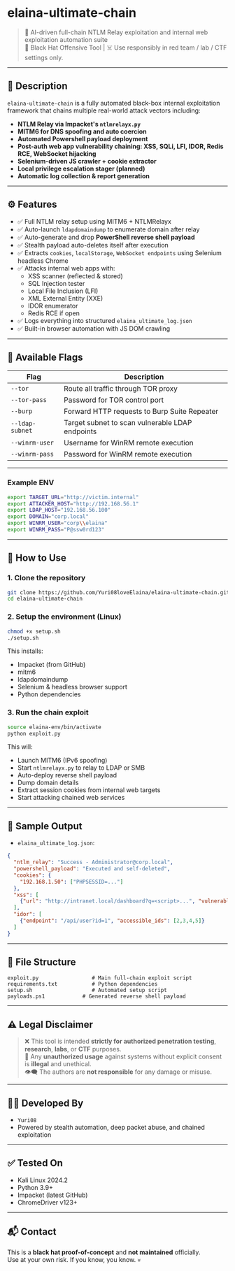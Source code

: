 # elaina-ultimate-chain

> 🧠 AI-driven full-chain NTLM Relay exploitation and internal web exploitation automation suite  
> 🖤 Black Hat Offensive Tool | ☠️ Use responsibly in red team / lab / CTF settings only.

---

## 📌 Description

`elaina-ultimate-chain` is a fully automated black-box internal exploitation framework that chains multiple real-world attack vectors including:

- **NTLM Relay via Impacket's `ntlmrelayx.py`**
- **MITM6 for DNS spoofing and auto coercion**
- **Automated Powershell payload deployment**
- **Post-auth web app vulnerability chaining: XSS, SQLi, LFI, IDOR, Redis RCE, WebSocket hijacking**
- **Selenium-driven JS crawler + cookie extractor**
- **Local privilege escalation stager (planned)**
- **Automatic log collection & report generation**

---

## ⚙️ Features

- ✅ Full NTLM relay setup using MITM6 + NTLMRelayx
- ✅ Auto-launch `ldapdomaindump` to enumerate domain after relay
- ✅ Auto-generate and drop **PowerShell reverse shell payload**
- ✅ Stealth payload auto-deletes itself after execution
- ✅ Extracts `cookies`, `localStorage`, `WebSocket endpoints` using Selenium headless Chrome
- ✅ Attacks internal web apps with:
  - XSS scanner (reflected & stored)
  - SQL Injection tester
  - Local File Inclusion (LFI)
  - XML External Entity (XXE)
  - IDOR enumerator
  - Redis RCE if open
- ✅ Logs everything into structured `elaina_ultimate_log.json`
- ✅ Built-in browser automation with JS DOM crawling

---

## 🧩 Available Flags

| Flag             | Description                                      |
|------------------|--------------------------------------------------|
| `--tor`          | Route all traffic through TOR proxy              |
| `--tor-pass`     | Password for TOR control port                    |
| `--burp`         | Forward HTTP requests to Burp Suite Repeater     |
| `--ldap-subnet`  | Target subnet to scan vulnerable LDAP endpoints  |
| `--winrm-user`   | Username for WinRM remote execution              |
| `--winrm-pass`   | Password for WinRM remote execution              |

---

### Example ENV

```bash
export TARGET_URL="http://victim.internal"
export ATTACKER_HOST="http://192.168.56.1"
export LDAP_HOST="192.168.56.100"
export DOMAIN="corp.local"
export WINRM_USER="corp\\elaina"
export WINRM_PASS="P@ssw0rd123"
```

---

## 🚀 How to Use

### 1. Clone the repository

```bash
git clone https://github.com/Yuri08loveElaina/elaina-ultimate-chain.git
cd elaina-ultimate-chain
```

### 2. Setup the environment (Linux)

```bash
chmod +x setup.sh
./setup.sh
```

This installs:

- Impacket (from GitHub)
- mitm6
- ldapdomaindump
- Selenium & headless browser support
- Python dependencies

### 3. Run the chain exploit

```bash
source elaina-env/bin/activate
python exploit.py
```

This will:

- Launch MITM6 (IPv6 spoofing)
- Start `ntlmrelayx.py` to relay to LDAP or SMB
- Auto-deploy reverse shell payload
- Dump domain details
- Extract session cookies from internal web targets
- Start attacking chained web services

---

## 🧪 Sample Output

- `elaina_ultimate_log.json`:
```json
{
  "ntlm_relay": "Success - Administrator@corp.local",
  "powershell_payload": "Executed and self-deleted",
  "cookies": {
    "192.168.1.50": ["PHPSESSID=..."]
  },
  "xss": [
    {"url": "http://intranet.local/dashboard?q=<script>...", "vulnerable": true}
  ],
  "idor": [
    {"endpoint": "/api/user?id=1", "accessible_ids": [2,3,4,5]}
  ]
}
```

---

## 📁 File Structure

```
exploit.py                 # Main full-chain exploit script
requirements.txt           # Python dependencies
setup.sh                   # Automated setup script
payloads.ps1            # Generated reverse shell payload
```

---

## ⚠️ Legal Disclaimer

> ❌ This tool is intended **strictly for authorized penetration testing**, **research**, **labs**, or **CTF** purposes.  
> 🚫 Any **unauthorized usage** against systems without explicit consent is **illegal** and unethical.  
> 👁️‍🗨️ The authors are **not responsible** for any damage or misuse.

---

## 👩‍💻 Developed By

- `Yuri08`
- Powered by stealth automation, deep packet abuse, and chained exploitation

---

## ✅ Tested On

- Kali Linux 2024.2
- Python 3.9+
- Impacket (latest GitHub)
- ChromeDriver v123+

---

## 📬 Contact

This is a **black hat proof-of-concept** and **not maintained** officially.  
Use at your own risk. If you know, you know. 💀
